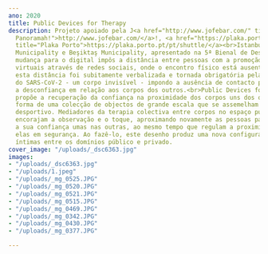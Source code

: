 ```yaml
---
ano: 2020
title: Public Devices for Therapy
description: Projeto apoiado pela J<a href="http://www.jofebar.com/" title="Jofebar,
  Panoramah!">http://www.jofebar.com/</a>!, <a href="https://plaka.porto.pt/pt/shuttle/"
  title="Plaka Porto">https://plaka.porto.pt/pt/shuttle/</a><br>Istanbul Metropolitan
  Municipality e Beşiktaş Municipality, apresentado na 5ª Bienal de Design de Istambul.<br>A
  mudança para o digital impôs a distância entre pessoas com a promoção de experiências
  virtuais através de redes sociais, onde o encontro físico está ausente. Em 2020,
  esta distância foi subitamente verbalizada e tornada obrigatória pela rápida transmissão
  do SARS-CoV-2 - um corpo invisível - impondo a ausência de contacto pessoal e instigando
  a desconfiança em relação aos corpos dos outros.<br>Public Devices for Therapy,
  propõe a recuperação da confiança na proximidade dos corpos uns dos outros sob a
  forma de uma colecção de objectos de grande escala que se assemelham a equipamento
  desportivo. Mediadores da terapia colectiva entre corpos no espaço público, os dispositivos
  encorajam a observação e o toque, aproximando novamente as pessoas para reconstruir
  a sua confiança umas nas outras, ao mesmo tempo que regulam a proximidade entre
  elas em segurança. Ao fazê-lo, este desenho produz uma nova configuração de esferas
  íntimas entre os domínios público e privado.
cover_image: "/uploads/_dsc6363.jpg"
images:
- "/uploads/_dsc6363.jpg"
- "/uploads/1.jpeg"
- "/uploads/_mg_0525.JPG"
- "/uploads/_mg_0520.JPG"
- "/uploads/_mg_0521.JPG"
- "/uploads/_mg_0515.JPG"
- "/uploads/_mg_0469.JPG"
- "/uploads/_mg_0342.JPG"
- "/uploads/_mg_0430.JPG"
- "/uploads/_mg_0377.JPG"

---
```

